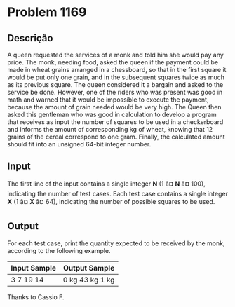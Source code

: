 # Problem 1169

Descrição
----------

A queen requested the services of a monk and told him she would pay any price. The monk, needing food, asked the queen if the payment could be made in wheat grains arranged in a chessboard, so that in the first square it would be put only one grain, and in the subsequent squares twice as much as its previous square. The queen considered it a bargain and asked to the service be done. However, one of the riders who was present was good in math and warned that it would be impossible to execute the payment, because the amount of grain needed would be very high. The Queen then asked this gentleman who was good in calculation to develop a program that receives as input the number of squares to be used in a checkerboard and informs the amount of corresponding kg of wheat, knowing that 12 grains of the cereal correspond to one gram. Finally, the calculated amount should fit into an unsigned 64-bit integer number.

Input
-----

The first line of the input contains a single integer **N** (1 â¤ **N** â¤ 100), indicating the number of test cases. Each test case contains a single integer **X** (1 â¤ **X** â¤ 64), indicating the number of possible squares to be used.

Output
------

For each test case, print the quantity expected to be received by the monk, according to the following example.


| Input Sample | Output Sample |
| --- | --- |
| 3 7 19 14 | 0 kg 43 kg 1 kg |

Thanks to Cassio F.

